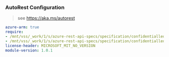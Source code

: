### AutoRest Configuration

> see https://aka.ms/autorest

``` yaml
azure-arm: true
require:
- /mnt/vss/_work/1/s/azure-rest-api-specs/specification/confidentialledger/resource-manager/readme.md
- /mnt/vss/_work/1/s/azure-rest-api-specs/specification/confidentialledger/resource-manager/readme.go.md
license-header: MICROSOFT_MIT_NO_VERSION
module-version: 1.0.1

```